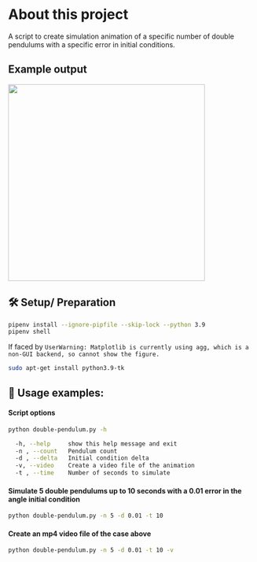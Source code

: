 # About this project
A script to create simulation animation of a specific number of double pendulums with a specific error in initial conditions.

## Example output

<img src="./readme_images/rt_buffer.gif" width="400" />

## :hammer_and_wrench: Setup/ Preparation
```bash
pipenv install --ignore-pipfile --skip-lock --python 3.9
pipenv shell
```
If faced by `UserWarning: Matplotlib is currently using agg, which is a non-GUI backend, so cannot show the figure.`
```bash
sudo apt-get install python3.9-tk
```

## :rocket: Usage examples:

#### Script options
```bash
python double-pendulum.py -h

  -h, --help     show this help message and exit
  -n , --count   Pendulum count
  -d , --delta   Initial condition delta
  -v, --video    Create a video file of the animation
  -t , --time    Number of seconds to simulate
```

#### Simulate 5 double pendulums up to 10 seconds with a 0.01 error in the angle initial condition
```bash
python double-pendulum.py -n 5 -d 0.01 -t 10
```
#### Create an mp4 video file of the case above
```bash
python double-pendulum.py -n 5 -d 0.01 -t 10 -v
```
